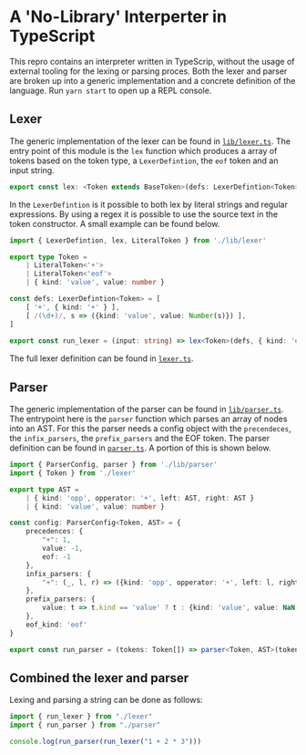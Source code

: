 # A 'No-Library' Interperter in TypeScript

This repro contains an interpreter written in TypeScrip, without the usage of external tooling for the lexing or parsing proces. Both the lexer and parser are broken up into a generic implementation and a concrete definition of the language. Run `yarn start` to open up a REPL console.

## Lexer
The generic implementation of the lexer can be found in [`lib/lexer.ts`](https://github.com/WimJongeneel/ts-interpreter/blob/master/src/lib/lexer.ts). The entry point of this module is the `lex` function which produces a array of tokens based on the token type, a `LexerDefintion`, the `eof` token and an input string.

```ts
export const lex: <Token extends BaseToken>(defs: LexerDefintion<Token>, eofToken: Token, input: string) => Token[]
```

In the `LexerDefintion` is it possible to both lex by literal strings and regular expressions. By using a regex it is possible to use the source text in the token constructor. A small example can be found below.

```ts
import { LexerDefintion, lex, LiteralToken } from './lib/lexer'

export type Token = 
    | LiteralToken<'+'>
    | LiteralToken<'eof'>
    | { kind: 'value', value: number }

const defs: LexerDefintion<Token> = [
    [ '+', { kind: '+' } ],
    [ /(\d+)/, s => ({kind: 'value', value: Number(s)}) ],
]
    
export const run_lexer = (input: string) => lex<Token>(defs, { kind: 'eof' }, input)
```

The full lexer definition can be found in [`lexer.ts`](https://github.com/WimJongeneel/ts-interpreter/blob/master/src/lexer.ts).

## Parser
The generic implementation of the parser can be found in [`lib/parser.ts`](https://github.com/WimJongeneel/ts-interpreter/blob/master/src/lib/parser.ts). The entrypoint here is the `parser` function which parses an array of nodes into an AST. For this the parser needs a config object with the `precendeces`, the `infix_parsers`, the `prefix_parsers` and the EOF token. The parser definition can be found in [`parser.ts`](https://github.com/WimJongeneel/ts-interpreter/blob/master/src/parser.ts). A portion of this is shown below.

```ts
import { ParserConfig, parser } from './lib/parser'
import { Token } from './lexer'

export type AST = 
    | { kind: 'opp', opperator: '+', left: AST, right: AST }
    | { kind: 'value', value: number }

const config: ParserConfig<Token, AST> = {
    precedences: {
        "+": 1,
        value: -1,
        eof: -1
    },
    infix_parsers: {
        "+": (_, l, r) => ({kind: 'opp', opperator: '+', left: l, right: r}),
    },
    prefix_parsers: {
        value: t => t.kind == 'value' ? t : {kind: 'value', value: NaN }
    },
    eof_kind: 'eof'
}

export const run_parser = (tokens: Token[]) => parser<Token, AST>(tokens, config)
```

## Combined the lexer and parser
Lexing and parsing a string can be done as follows:
```ts
import { run_lexer } from "./lexer"
import { run_parser } from "./parser"

console.log(run_parser(run_lexer("1 + 2 * 3")))
```